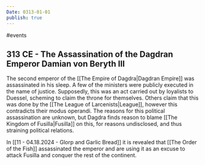 ```yaml
---
Date: 0313-01-01
publish: true
---
```

#events
## 313 CE - The Assassination of the Dagdran Emperor Damian von Beryth III
The second emperor of the [[The Empire of Dagdra|Dagdran Empire]] was assassinated in his sleep. A few of the ministers were publicly executed in the name of justice. Supposedly, this was an act carried out by loyalists to Duessel, scheming to claim the throne for themselves. Others claim that this was done by the [[The League of Larcenists|League]], however this contradicts their modus operandi. The reasons for this political assassination are unknown, but Dagdra finds reason to blame [[The Kingdom of Fusilla|Fusilla]] on this, for reasons undisclosed, and thus straining political relations.

In [[11 - 04.18.2024 - Glorp and Garlic Bread]] it is revealed that [[The Order of the Fish]] assassinated the emperor and are using it as an excuse to attack Fusilla and conquer the rest of the continent. 